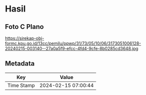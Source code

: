 # Hasil

## Foto C Plano

https://sirekap-obj-formc.kpu.go.id/13cc/pemilu/ppwp/31/73/05/10/06/3173051006128-20240215-003140--27a0a5f9-efcc-4fd4-9cfe-8b0285cd3648.jpg


## Metadata

| Key        | Value               |
| ---------- | ------------------- |
| Time Stamp | 2024-02-15 07:00:44 |




